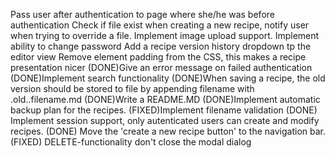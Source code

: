 Pass user after authentication to page where she/he was before authentication
Check if file exist when creating a new recipe, notify user when trying to override a file.
Implement image upload support.
Implement ability to change password
Add a recipe version history dropdown tp the editor view
Remove <blockquete> element padding from the CSS, this makes a recipe presentation nicer
(DONE)Give an error message on failed authentication
(DONE)Implement search functionality
(DONE)When saving a recipe, the old version should be stored to file by appending filename with .old.<revision>.filename.md
(DONE)Write a README.MD
(DONE)Implement automatic backup plan for the recipes.
(FIXED)Implement filename validation
(DONE) Implement session support, only autenticated users can create and modify recipes.
(DONE) Move the 'create a new recipe button' to the navigation bar.
(FIXED) DELETE-functionality don't close the modal dialog

